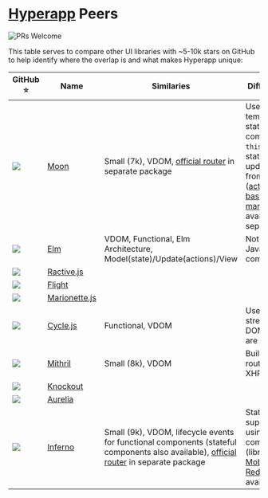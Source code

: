 # [Hyperapp](https://github.com/hyperapp/hyperapp) Peers

![PRs Welcome](https://img.shields.io/badge/PRs-welcome-brightgreen.svg)

This table serves to compare other UI libraries with ~5-10k stars on GitHub to help identify where the overlap is and what makes Hyperapp unique:

| GitHub ⭐️  | Name | Similaries | Differences |
|-----------|------|------------|-------------|
| ![](http://githubbadges.com/star.svg?user=kbrsh&repo=moon) | [Moon](https://github.com/kbrsh/moon) | Small (7k), VDOM, [official router](https://github.com/kbrsh/moon-router) in separate package | Uses templates, stateful components, `this.set` vs state updates from `actions` ([action-based state management](https://github.com/kbrsh/monx) available separately) |
| ![](http://githubbadges.com/star.svg?user=elm-lang&repo=elm-compiler) | [Elm](https://github.com/elm-lang/elm-compiler) | VDOM, Functional, Elm Architecture, Model(state)/Update(actions)/View | Not JavaScript, compiled |
| ![](http://githubbadges.com/star.svg?user=RactiveJS&repo=Ractive) | [Ractive.js](https://github.com/RactiveJS/Ractive) | | |
| ![](http://githubbadges.com/star.svg?user=flightjs&repo=flight) | [Flight](https://github.com/flightjs/flight) | | |
| ![](http://githubbadges.com/star.svg?user=marionettejs&repo=backbone.marionette) | [Marionette.js](https://github.com/marionettejs/backbone.marionette) | | |
| ![](http://githubbadges.com/star.svg?user=cyclejs&repo=cyclejs) | [Cycle.js](https://github.com/cyclejs/cyclejs) | Functional, VDOM | Uses streams, DOM nodes are selected |
| ![](http://githubbadges.com/star.svg?user=MithrilJS&repo=mithril.js) | [Mithril](https://github.com/MithrilJS/mithril.js) | Small (8k), VDOM | Built-in router and XHR |
| ![](http://githubbadges.com/star.svg?user=knockout&repo=knockout) | [Knockout](https://github.com/knockout/knockout) | | |
| ![](http://githubbadges.com/star.svg?user=aurelia&repo=framework) | [Aurelia](https://github.com/aurelia/framework) | | |
| ![](http://githubbadges.com/star.svg?user=infernojs&repo=inferno) | [Inferno](https://github.com/infernojs/inferno) | Small (9k), VDOM, lifecycle events for functional components (stateful components also available), [official router](https://infernojs.org/docs/api/inferno-router) in separate package | State only supported using class components (libraries for [MobX](https://infernojs.org/docs/api/inferno-mobx) and [Redux](https://infernojs.org/docs/api/inferno-redux) available) |
